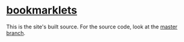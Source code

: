 # [bookmarklets](http://radlikewhoa.github.io/bookmarklets)

This is the site's built source. For the source code, look at the [master branch](https://github.com/RadLikeWhoa/bookmarklets/).
